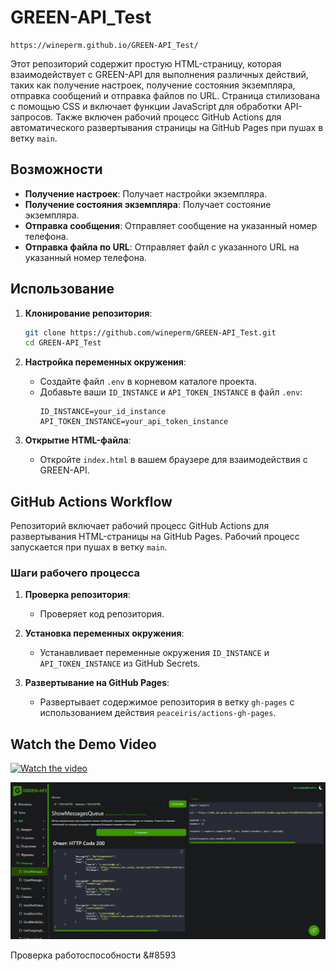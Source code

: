 # GREEN-API_Test

```
https://wineperm.github.io/GREEN-API_Test/
```

Этот репозиторий содержит простую HTML-страницу, которая взаимодействует с GREEN-API для выполнения различных действий, таких как получение настроек, получение состояния экземпляра, отправка сообщений и отправка файлов по URL. Страница стилизована с помощью CSS и включает функции JavaScript для обработки API-запросов. Также включен рабочий процесс GitHub Actions для автоматического развертывания страницы на GitHub Pages при пушах в ветку `main`.

## Возможности

- **Получение настроек**: Получает настройки экземпляра.
- **Получение состояния экземпляра**: Получает состояние экземпляра.
- **Отправка сообщения**: Отправляет сообщение на указанный номер телефона.
- **Отправка файла по URL**: Отправляет файл с указанного URL на указанный номер телефона.

## Использование

1. **Клонирование репозитория**:
   ```sh
   git clone https://github.com/wineperm/GREEN-API_Test.git
   cd GREEN-API_Test
   ```

2. **Настройка переменных окружения**:
   - Создайте файл `.env` в корневом каталоге проекта.
   - Добавьте ваши `ID_INSTANCE` и `API_TOKEN_INSTANCE` в файл `.env`:
     ```env
     ID_INSTANCE=your_id_instance
     API_TOKEN_INSTANCE=your_api_token_instance
     ```

3. **Открытие HTML-файла**:
   - Откройте `index.html` в вашем браузере для взаимодействия с GREEN-API.

## GitHub Actions Workflow

Репозиторий включает рабочий процесс GitHub Actions для развертывания HTML-страницы на GitHub Pages. Рабочий процесс запускается при пушах в ветку `main`.

### Шаги рабочего процесса

1. **Проверка репозитория**:
   - Проверяет код репозитория.

2. **Установка переменных окружения**:
   - Устанавливает переменные окружения `ID_INSTANCE` и `API_TOKEN_INSTANCE` из GitHub Secrets.

3. **Развертывание на GitHub Pages**:
   - Развертывает содержимое репозитория в ветку `gh-pages` с использованием действия `peaceiris/actions-gh-pages`.

## Watch the Demo Video

[![Watch the video](https://img.youtube.com/vi/4y04DgEkNRo/0.jpg)](https://www.youtube.com/watch?v=4y04DgEkNRo)

![Alt text](https://github.com/wineperm/GREEN-API_Test/blob/main/check.jpg)

Проверка работоспособности &#8593
